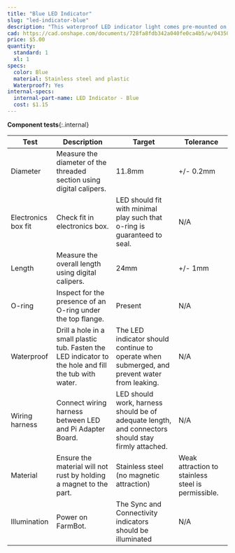 ```yaml
---
title: "Blue LED Indicator"
slug: "led-indicator-blue"
description: "This waterproof LED indicator light comes pre-mounted on the top of the electronics box and indicates FarmBot's connectivity status."
cad: https://cad.onshape.com/documents/728fa8fdb342a040fe0ca4b5/w/0435033a7c78b02e71d0f721/e/c89c7d4cbabd8ab685885b62?configuration=default&renderMode=0&uiState=6255da5c46b4a5023f0ae2ba
price: $5.00
quantity:
  standard: 1
  xl: 1
specs:
  color: Blue
  material: Stainless steel and plastic
  Waterproof?: Yes
internal-specs:
  internal-part-name: LED Indicator - Blue
  cost: $1.15
---
```


**Component tests**{:.internal}

|Test         |Description  |Target       |Tolerance    |
|-------------|-------------|-------------|-------------|
|Diameter     |Measure the diameter of the threaded section using digital calipers.|11.8mm|+/- 0.2mm
|Electronics box fit|Check fit in electronics box.|LED should fit with minimal play such that o-ring is guaranteed to seal.|N/A
|Length       |Measure the overall length using digital calipers.|24mm|+/- 1mm
|O-ring       |Inspect for the presence of an O-ring under the top flange.|Present|N/A
|Waterproof   |Drill a hole in a small plastic tub. Fasten the LED indicator to the hole and fill the tub with water.|The LED indicator should continue to operate when submerged, and prevent water from leaking.|N/A
|Wiring harness|Connect wiring harness between LED and Pi Adapter Board.|LED should work, harness should be of adequate length, and connectors should stay firmly attached.|N/A
|Material     |Ensure the material will not rust by holding a magnet to the part.|Stainless steel (no magnetic attraction)|Weak attraction to stainless steel is permissible.
|Illumination |Power on FarmBot.|The Sync and Connectivity indicators should be illuminated|N/A
